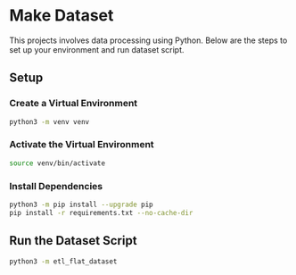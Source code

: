 # Make Dataset

This projects involves data processing using Python. Below are the steps to set up your environment and run dataset script.

## Setup

### Create a Virtual Environment

```bash
python3 -m venv venv
```

### Activate the Virtual Environment
```bash
source venv/bin/activate
```

### Install Dependencies
```bash
python3 -m pip install --upgrade pip
pip install -r requirements.txt --no-cache-dir
```

## Run the Dataset Script

```bash
python3 -m etl_flat_dataset
```
